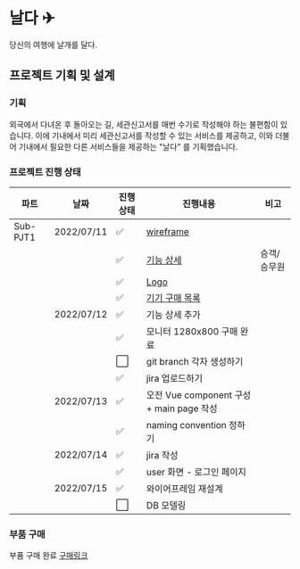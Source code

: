 # 날다 ✈

당신의 여행에 날개를 달다.

## 프로젝트 기획 및 설계

### 기획

외국에서 다녀온 후 돌아오는 길, 세관신고서를 매번 수기로 작성해야 하는 불편함이 있습니다. 이에 기내에서 미리 세관신고서를 작성할 수 있는 서비스를 제공하고, 이와 더불어 기내에서 필요한 다른 서비스들을 제공하는 "날다" 를 기획했습니다.

### 프로젝트 진행 상태

| 파트     | 날짜       | 진행상태             | 진행내용                                                   | 비고        |
| -------- | ---------- | -------------------- | ---------------------------------------------------------- | ----------- |
| Sub-PJT1 | 2022/07/11 | :white_check_mark:   | [wireframe](/wireframe.md)                                 |             |
|          |            | :white_check_mark:   | [기능 상세](/%EA%B8%B0%EB%8A%A5%EC%83%81%EC%84%B8.md)      | 승객/승무원 |
|          |            | :white_check_mark:   | [Logo](/logo.md)                                           |             |
|          |            | :white_check_mark:   | [기기 구매 목록](/%EA%B5%AC%EB%A7%A4%EB%AA%A9%EB%A1%9D.md) |             |
|          | 2022/07/12 | :white_check_mark:   | 기능 상세 추가                                             |             |
|          |            | :white_check_mark:   | 모니터 1280x800 구매 완료                                  |             |
|          |            | :white_large_square: | git branch 각자 생성하기                                   |             |
|          |            | :white_check_mark:   | jira 업로드하기                                            |             |
|          | 2022/07/13 | :white_check_mark:   | 오전 Vue component 구성 + main page 작성                   |             |
|          |            | :white_check_mark:   | naming convention 정하기                                   |             |
|          | 2022/07/14 | :white_check_mark:   | jira 작성                                                  |             |
|          |            | :white_check_mark:   | user 화면 - 로그인 페이지                                  |             |
|          | 2022/07/15 | :white_check_mark:   | 와이어프레임 재설계                                        |             |
|          |            | :white_large_square: | DB 모델링                                                  |             |

### 부품 구매

부품 구매 완료
[구매링크](https://eduino.kr/product/detail.html?product_no=1498&gclid=Cj0KCQjwlK-WBhDjARIsAO2sErTVKwdZeUwV51LiLANYUSgYUev3jP6TdAjH_hNdCOZQtRS23jfBNjMaAgeZEALw_wcB#none)

